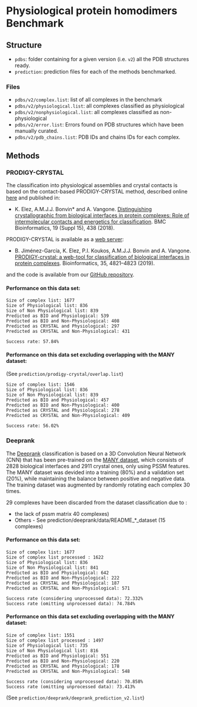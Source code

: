 # Physiological protein homodimers Benchmark

## Structure

* `pdbs`: folder containing for a given version (i.e. `v2`) all the PDB structures ready.
* `prediction`: prediction files for each of the methods benchmarked.

### Files

* `pdbs/v2/complex.list`: list of all complexes in the benchmark
* `pdbs/v2/physiological.list`: all complexes classified as physiological
* `pdbs/v2/nonphysiological.list`: all complexes classified as non-physiological
* `pdbs/v2/error.list`: Errors found on PDB structures which have been manually curated.
* `pdbs/v2/pdb_chains.list`: PDB IDs and chains IDs for each complex.

## Methods

### PRODIGY-CRYSTAL


The classification into physiological assemblies and crystal contacts is based on the contact-based PRODIGY-CRYSTAL method, described online [here](https://bianca.science.uu.nl/prodigy/method#heading_c_three) and published in:

* K. Elez, A.M.J.J. Bonvin* and A. Vangone. 
[Distinguishing crystallographic from biological interfaces in protein complexes: Role of intermolecular contacts and energetics for classification](https://doi.org/10.1186/s12859-018-2414-9). BMC Bioinformatics, 19 (Suppl 15), 438 (2018).

PRODIGY-CRYSTAL is available as a [web server](https://bianca.science.uu.nl/prodigy/):

* B. Jiménez-García, K. Elez, P.I. Koukos, A.M.J.J. Bonvin and A. Vangone. 
[PRODIGY-crystal: a web-tool for classification of biological interfaces in protein complexes](https://doi.org/10.1093/bioinformatics/btz437). Bioinformatics, 35, 4821–4823 (2019).

and the code is available from our [GitHub repository](https://github.com/haddocking/prodigy-cryst).


#### Performance on this data set:

```
Size of complex list: 1677
Size of Physiological list: 836
Size of Non Physiological list: 839
Predicted as BIO and Physiological: 539
Predicted as BIO and Non-Physiological: 408
Predicted as CRYSTAL and Physiological: 297
Predicted as CRYSTAL and Non-Physiological: 431

Success rate: 57.84%
```

#### Performance on this data set excluding overlapping with the MANY dataset:

(See `prediction/prodigy-crystal/overlap.list`)

```
Size of complex list: 1546
Size of Physiological list: 836
Size of Non Physiological list: 839
Predicted as BIO and Physiological: 457
Predicted as BIO and Non-Physiological: 400
Predicted as CRYSTAL and Physiological: 278
Predicted as CRYSTAL and Non-Physiological: 409

Success rate: 56.02%
```

### Deeprank 

The [Deeprank](https://github.com/DeepRank/deeprank) classification is based on a 3D Convolution Neural Network (CNN) that has been pre-trained on the [MANY dataset](https://pubmed.ncbi.nlm.nih.gov/25326082/), which consists of 2828 biological interfaces and 2911 crystal ones, only using PSSM features. The MANY dataset was devided into a training (80%) and a validation set (20%), while maintaining the balance between positive and negative data. The training dataset was augmented by randomly rotating each complex 30 times.

29 complexes have been discarded from the dataset classification due to :
- the lack of pssm matrix 40 complexes)
- Others - See prediction/deeprank/data/README_*_dataset (15 complexes)

#### Performance on this data set:

```
Size of complex list: 1677
Size of complex list processed : 1622
Size of Physiological list: 836
Size of Non Physiological list: 841
Predicted as BIO and Physiological: 642
Predicted as BIO and Non-Physiological: 222
Predicted as CRYSTAL and Physiological: 187
Predicted as CRYSTAL and Non-Physiological: 571

Success rate (considering unprocessed data): 72.332%
Success rate (omitting unprocessed data): 74.784%
```

#### Performance on this data set excluding overlapping with the MANY dataset:

```
Size of complex list: 1551
Size of complex list processed : 1497
Size of Physiological list: 735
Size of Non Physiological list: 816
Predicted as BIO and Physiological: 551
Predicted as BIO and Non-Physiological: 220
Predicted as CRYSTAL and Physiological: 178
Predicted as CRYSTAL and Non-Physiological: 548

Success rate (considering unprocessed data): 70.858%
Success rate (omitting unprocessed data): 73.413%
```

(See `prediction/deeprank/deeprank_prediction_v2.list`)
